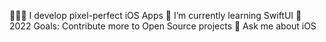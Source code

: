 👨🏻‍💻 I develop pixel-perfect iOS Apps
🌱 I’m currently learning SwiftUI
🥅 2022 Goals: Contribute more to Open Source projects
💬 Ask me about iOS
